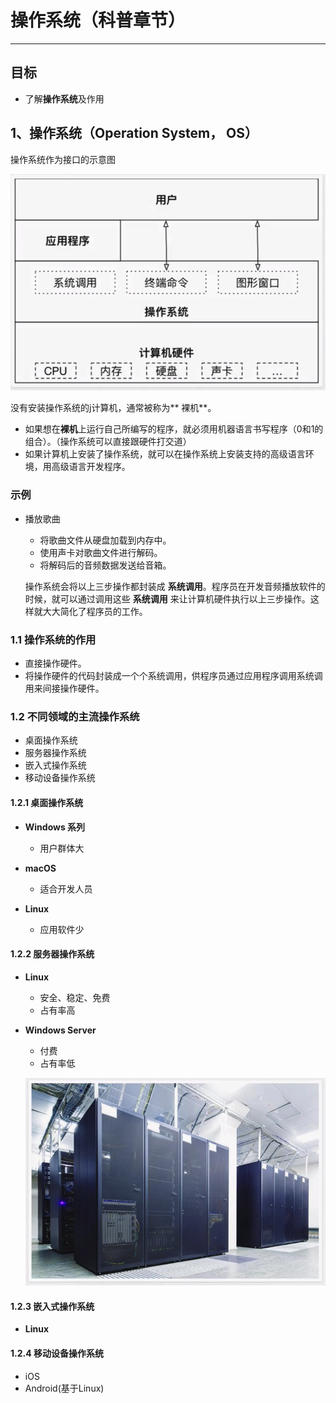 # 操作系统（科普章节）

---

## 目标

* 了解**操作系统**及作用

## 1、操作系统（Operation System， OS）

操作系统作为接口的示意图

![](/assets/操作系统简介.png)

没有安装操作系统的j计算机，通常被称为** 裸机**。

* 如果想在**裸机**上运行自己所编写的程序，就必须用机器语言书写程序（0和1的组合）。（操作系统可以直接跟硬件打交道）
* 如果计算机上安装了操作系统，就可以在操作系统上安装支持的高级语言环境，用高级语言开发程序。

### 示例

* 播放歌曲

  * 将歌曲文件从硬盘加载到内存中。
  * 使用声卡对歌曲文件进行解码。
  * 将解码后的音频数据发送给音箱。

  操作系统会将以上三步操作都封装成 **系统调用**。程序员在开发音频播放软件的时候，就可以通过调用这些 **系统调用** 来让计算机硬件执行以上三步操作。这样就大大简化了程序员的工作。

### 1.1 操作系统的作用

* 直接操作硬件。
* 将操作硬件的代码封装成一个个系统调用，供程序员通过应用程序调用系统调用来间接操作硬件。

### 1.2 不同领域的主流操作系统

* 桌面操作系统
* 服务器操作系统
* 嵌入式操作系统
* 移动设备操作系统

#### 1.2.1 桌面操作系统

* **Windows 系列**

  * 用户群体大

* **macOS**

  * 适合开发人员

* **Linux**

  * 应用软件少

#### 1.2.2 服务器操作系统

* **Linux**
  * 安全、稳定、免费
  * 占有率高
* **Windows Server**

  * 付费
  * 占有率低

  ![](/assets/服务器.png)

#### 1.2.3 嵌入式操作系统

* **Linux**

#### 1.2.4 移动设备操作系统

* iOS
* Android\(基于Linux\)



